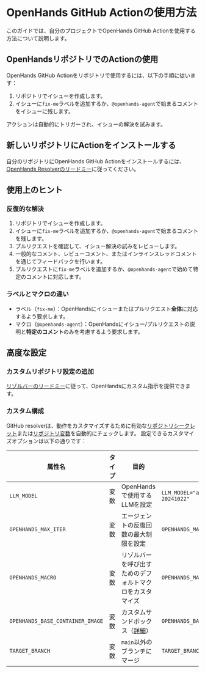 # OpenHands GitHub Actionの使用方法

このガイドでは、自分のプロジェクトでOpenHands GitHub Actionを使用する方法について説明します。

## OpenHandsリポジトリでのActionの使用

OpenHands GitHub Actionをリポジトリで使用するには、以下の手順に従います：

1. リポジトリでイシューを作成します。
2. イシューに`fix-me`ラベルを追加するか、`@openhands-agent`で始まるコメントをイシューに残します。

アクションは自動的にトリガーされ、イシューの解決を試みます。

## 新しいリポジトリにActionをインストールする

自分のリポジトリにOpenHands GitHub Actionをインストールするには、
[OpenHands Resolverのリードミー](https://github.com/All-Hands-AI/OpenHands/blob/main/openhands/resolver/README.md)に従ってください。

## 使用上のヒント

### 反復的な解決

1. リポジトリでイシューを作成します。
2. イシューに`fix-me`ラベルを追加するか、`@openhands-agent`で始まるコメントを残します。
3. プルリクエストを確認して、イシュー解決の試みをレビューします。
4. 一般的なコメント、レビューコメント、またはインラインスレッドコメントを通じてフィードバックを行います。
5. プルリクエストに`fix-me`ラベルを追加するか、`@openhands-agent`で始めて特定のコメントに対応します。

### ラベルとマクロの違い

- ラベル（`fix-me`）：OpenHandsにイシューまたはプルリクエスト**全体**に対応するよう要求します。
- マクロ（`@openhands-agent`）：OpenHandsにイシュー/プルリクエストの説明と**特定のコメント**のみを考慮するよう要求します。

## 高度な設定

### カスタムリポジトリ設定の追加

[リゾルバーのリードミー](https://github.com/All-Hands-AI/OpenHands/blob/main/openhands/resolver/README.md#providing-custom-instructions)に従って、OpenHandsにカスタム指示を提供できます。

### カスタム構成

GitHub resolverは、動作をカスタマイズするために有効な[リポジトリシークレット](https://docs.github.com/en/actions/security-for-github-actions/security-guides/using-secrets-in-github-actions?tool=webui#creating-secrets-for-a-repository)または[リポジトリ変数](https://docs.github.com/en/actions/writing-workflows/choosing-what-your-workflow-does/store-information-in-variables#creating-configuration-variables-for-a-repository)を自動的にチェックします。
設定できるカスタマイズオプションは以下の通りです：

| **属性名**                       | **タイプ** | **目的**                                                                                          | **例**                                             |
| -------------------------------- | ---------- | ------------------------------------------------------------------------------------------------- | -------------------------------------------------- |
| `LLM_MODEL`                      | 変数       | OpenHandsで使用するLLMを設定                                                                      | `LLM_MODEL="anthropic/claude-3-5-sonnet-20241022"` |
| `OPENHANDS_MAX_ITER`             | 変数       | エージェントの反復回数の最大制限を設定                                                            | `OPENHANDS_MAX_ITER=10`                            |
| `OPENHANDS_MACRO`                | 変数       | リゾルバーを呼び出すためのデフォルトマクロをカスタマイズ                                          | `OPENHANDS_MACRO=@resolveit`                       |
| `OPENHANDS_BASE_CONTAINER_IMAGE` | 変数       | カスタムサンドボックス（[詳細](https://docs.all-hands.dev/modules/usage/how-to/custom-sandbox-guide)） | `OPENHANDS_BASE_CONTAINER_IMAGE="custom_image"`    |
| `TARGET_BRANCH`                  | 変数       | `main`以外のブランチにマージ                                                                      | `TARGET_BRANCH="dev"`                              |
